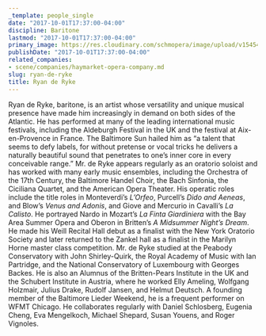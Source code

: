 ```yaml
---
_template: people_single
date: "2017-10-01T17:37:00-04:00"
discipline: Baritone
lastmod: "2017-10-01T17:37:00-04:00"
primary_image: https://res.cloudinary.com/schmopera/image/upload/v1545409169/media/webhook-uploads/1506893778515/download%20(2).jpeg.jpeg
publishDate: "2017-10-01T17:37:00-04:00"
related_companies:
- scene/companies/haymarket-opera-company.md
slug: ryan-de-ryke
title: Ryan de Ryke
---
```


Ryan de Ryke, baritone, is an artist whose versatility and unique musical presence have made him increasingly in demand on both sides of the Atlantic. He has performed at many of the leading international music festivals, including the Aldeburgh Festival in the UK and the festival at Aix-en-Provence in France. The Baltimore Sun hailed him as “a talent that seems to defy labels, for without pretense or vocal tricks he delivers a naturally beautiful sound that penetrates to one’s inner core in every conceivable range.” Mr. de Ryke  appears regularly as an oratorio soloist and has worked with many early music ensembles, including the Orchestra of the 17th Century, the Baltimore Handel Choir, the Bach Sinfonia, the Ciciliana Quartet, and the American Opera Theater. His operatic roles include the title roles in Monteverdi’s *L’Orfeo*, Purcell’s *Dido and Aeneas*, and Blow’s *Venus and Adonis*, and Giove and Mercurio in Cavalli’s *La Calisto*. He portrayed Nardo in Mozart’s *La Finta Giardiniera* with the Bay Area Summer Opera and  Oberon in Britten’s *A Midsummer Night’s Dream*. He made his Weill Recital Hall debut as a finalist with the New York Oratorio Society and later returned to the Zankel hall as a finalist in the Marilyn Horne master class competition. Mr. de Ryke studied at the Peabody Conservatory with John Shirley-Quirk, the Royal Academy of Music with Ian Partridge, and the National Conservatory of Luxembourg with Georges Backes. He is also an Alumnus of the Britten-Pears Institute in the UK and the Schubert Institute in Austria, where he worked Elly Ameling, Wolfgang Holzmair, Julius Drake, Rudolf Jansen, and Helmut Deutsch. A founding member of the Baltimore Lieder Weekend, he is a frequent performer on WFMT Chicago. He collaborates regularly with Daniel Schlosberg, Eugenia Cheng, Eva Mengelkoch, Michael Shepard, Susan Youens, and Roger Vignoles.
